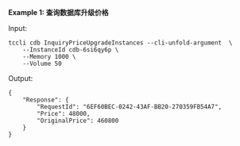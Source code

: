 **Example 1: 查询数据库升级价格**



Input: 

```
tccli cdb InquiryPriceUpgradeInstances --cli-unfold-argument  \
    --InstanceId cdb-6si6qy6p \
    --Memory 1000 \
    --Volume 50
```

Output: 
```
{
    "Response": {
        "RequestId": "6EF60BEC-0242-43AF-BB20-270359FB54A7",
        "Price": 48000,
        "OriginalPrice": 460800
    }
}
```

